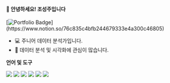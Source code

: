 #### 👋 안녕하세요! 조성주입니다
[![Portfolio Badge](https://img.shields.io/badge/Portfolio-181717?style=flat-square&logo=Notion&logoColor=white&link=[https://www.notion.so/Geon-Lee-0a2ead807ec24791b5f75a5d0974fca8](https://berry-wandflower-697.notion.site/0c06382a4c6e487b98e42b077eb871f3?pvs=4))](https://www.notion.so/76c835c4bfb244679333e4a300c46805)

* 💻 주니어 데이터 분석가입니다.
* 🎨 데이터 분석 및 시각화에 관심이 많습니다.


**언어 및 도구**  

<img src="https://img.shields.io/badge/Python-3776AB?style=flat&logo=Python&logoColor=white"> <img src="https://img.shields.io/badge/Oracle-F80000?style=flat&logo=Oracle&logoColor=white"> <img src="https://img.shields.io/badge/Jupyter-F37626?style=flat&logo=Jupyter&logoColor=white"> <img src="https://img.shields.io/badge/Tableau-E97627?style=flat&logo=Tableau&logoColor=white"> <img src="https://img.shields.io/badge/Qgis-589632?style=flat&logo=Qgis&logoColor=white"> <img src="https://img.shields.io/badge/GitHub-181717?style=flat&logo=GitHub&logoColor=white"> 
